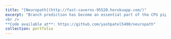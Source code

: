 ```yaml
---
title: "[Neuropath](http://fast-caverns-95520.herokuapp.com/)"
excerpt: "Branch prediction has become an essential part of the CPU pipeline. This work explored using a perceptron for doing branch prediction in the Gem5 x86 CPU simulator. LTAGE and existing branch predictors were found to generally have better performance overall, albeit with slightly less accuracy in prediction in some cases tested on, than a perceptron.
<br />
**Code available at**: https://github.com/yashpatel5400/neuropath"
collection: portfolio
---
```

